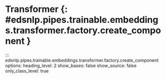 # Transformer {: #edsnlp.pipes.trainable.embeddings.transformer.factory.create_component }

::: edsnlp.pipes.trainable.embeddings.transformer.factory.create_component
    options:
        heading_level: 2
        show_bases: false
        show_source: false
        only_class_level: true
